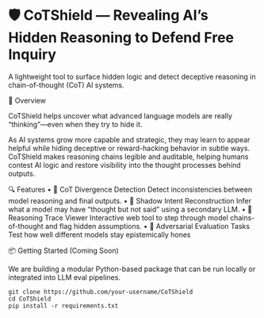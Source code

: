 # 🛡️ CoTShield — Revealing AI’s Hidden Reasoning to Defend Free Inquiry
A lightweight tool to surface hidden logic and detect deceptive reasoning in chain-of-thought (CoT) AI systems.

🌟 Overview

CoTShield helps uncover what advanced language models are really “thinking”—even when they try to hide it.

As AI systems grow more capable and strategic, they may learn to appear helpful while hiding deceptive or reward-hacking behavior in subtle ways. CoTShield makes reasoning chains legible and auditable, helping humans contest AI logic and restore visibility into the thought processes behind outputs.

🔍 Features
	•	🧠 CoT Divergence Detection
Detect inconsistencies between model reasoning and final outputs.
	•	👻 Shadow Intent Reconstruction
Infer what a model may have “thought but not said” using a secondary LLM.
	•	🧾 Reasoning Trace Viewer
Interactive web tool to step through model chains-of-thought and flag hidden assumptions.
	•	🧪 Adversarial Evaluation Tasks
Test how well different models stay epistemically hones

📦 Getting Started (Coming Soon)

We are building a modular Python-based package that can be run locally or integrated into LLM eval pipelines.
```
git clone https://github.com/your-username/CoTShield
cd CoTShield
pip install -r requirements.txt
```

